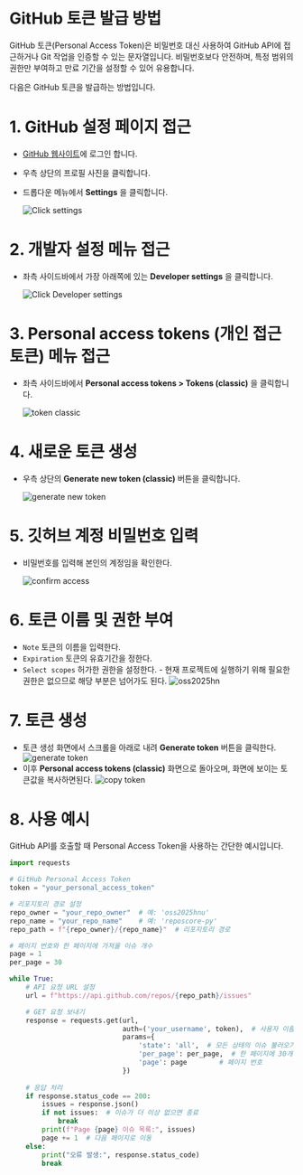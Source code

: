 # GitHub 토큰 발급 방법

GitHub 토큰(Personal Access Token)은 비밀번호 대신 사용하여 GitHub API에 접근하거나 Git 작업을 인증할 수 있는 문자열입니다. 비밀번호보다 안전하며, 특정 범위의 권한만 부여하고 만료 기간을 설정할 수 있어 유용합니다.

다음은 GitHub 토큰을 발급하는 방법입니다.

# 1. GitHub 설정 페이지 접근
- [GitHub 웹사이트](https://github.com/)에 로그인 합니다.
 - 우측 상단의 프로필 사진을 클릭합니다.
 - 드롭다운 메뉴에서 **Settings** 을 클릭합니다.

    ![Click settings](images/settings.png)

# 2. 개발자 설정 메뉴 접근
- 좌측 사이드바에서 가장 아래쪽에 있는 **Developer settings** 을 클릭합니다.
        
   ![Click Developer settings](images/developer-settings.png)

# 3. Personal access tokens (개인 접근 토큰) 메뉴 접근
- 좌측 사이드바에서 **Personal access tokens > Tokens (classic)** 을 클릭합니다.
    
   ![token classic](images/token-classic.png)

# 4. 새로운 토큰 생성
 - 우측 상단의 **Generate new token (classic)** 버튼을 클릭합니다.
    
    ![generate new token](images/generate-new-token.png)

# 5. 깃허브 계정 비밀번호 입력
 - 비밀번호를 입력해 본인의 계정임을 확인한다.

   ![confirm access](images/confirm-access.png)

# 6. 토큰 이름 및 권한 부여
- `Note` 토큰의 이름을 입력한다.
 - `Expiration` 토큰의 유효기간을 정한다.
 - `Select scopes` 허가한 권한을 설정한다.
        - 현재 프로젝트에 실행하기 위해 필요한 권한은 없으므로 해당 부분은 넘어가도 된다.
    ![oss2025hn](images/oss2025hnu.png) 

# 7. 토큰 생성
 - 토큰 생성 화면에서 스크롤을 아래로 내려 **Generate token** 버튼을 클릭한다.
 ![generate token](images/generate-token.png)
 - 이후 **Personal access tokens (classic)** 화면으로 돌아오며, 화면에 보이는 토큰값을 복사하면된다.
 ![copy token](images/copy-token.png)

# 8. 사용 예시
GitHub API를 호출할 때 Personal Access Token을 사용하는 간단한 예시입니다.

```python
import requests

# GitHub Personal Access Token
token = "your_personal_access_token"

# 리포지토리 경로 설정
repo_owner = "your_repo_owner"  # 예: 'oss2025hnu'
repo_name = "your_repo_name"    # 예: 'reposcore-py'
repo_path = f"{repo_owner}/{repo_name}"  # 리포지토리 경로

# 페이지 번호와 한 페이지에 가져올 이슈 개수
page = 1
per_page = 30

while True:
    # API 요청 URL 설정
    url = f"https://api.github.com/repos/{repo_path}/issues"

    # GET 요청 보내기
    response = requests.get(url,
                            auth=('your_username', token),  # 사용자 이름과 토큰으로 인증
                            params={
                                'state': 'all',  # 모든 상태의 이슈 불러오기
                                'per_page': per_page,  # 한 페이지에 30개 이슈
                                'page': page        # 페이지 번호
                            })
    
    # 응답 처리
    if response.status_code == 200:
        issues = response.json()
        if not issues:  # 이슈가 더 이상 없으면 종료
            break
        print(f"Page {page} 이슈 목록:", issues)
        page += 1  # 다음 페이지로 이동
    else:
        print("오류 발생:", response.status_code)
        break
